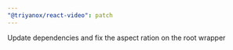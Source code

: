 ```yaml
---
"@triyanox/react-video": patch
---
```


Update dependencies and fix the aspect ration on the root wrapper
